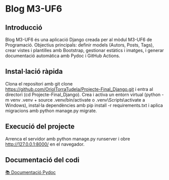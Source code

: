 # Blog M3-UF6

## Introducció  
Blog M3-UF6 és una aplicació Django creada per al mòdul M3-UF6 de Programació. 
Objectius principals: definir models (Autors, Posts, Tags), crear vistes i plantilles amb Bootstrap, 
gestionar estàtics i imatges, i generar documentació automàtica amb Pydoc i GitHub Actions.

## Instal·lació ràpida  
Clona el repositori amb git clone https://github.com/OriolTorraTudela/Projecte-Final_Django.git
i entra al directori (cd Projecte-Final_Django). 
Crea i activa un entorn virtual (python -m venv .venv + source .venv/bin/activate o .venv\Scripts\activate a Windows),
instal·la dependències amb pip install -r requirements.txt i aplica migracions amb python manage.py migrate.

## Execució del projecte  
Arrenca el servidor amb python manage.py runserver i obre http://127.0.0.1:8000/ en el navegador.

## Documentació del codi  
[📚 Documentació Pydoc](https://OriolTorraTudela.github.io/Projecte-Final_Django/)
